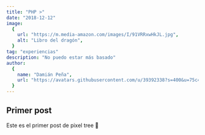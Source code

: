 ```yaml
---
title: "PHP >"
date: "2018-12-12"
image:
  {
    url: "https://m.media-amazon.com/images/I/91VRRxwHkJL.jpg",
    alt: "Libro del dragón",
  }
tag: "experiencias"
description: "No puedo estar más basado"
author:
  {
    name: "Damián Peña",
    url: "https://avatars.githubusercontent.com/u/39392338?s=400&u=75c45e7802c7f32b6faf7501343163381bd7fed6&v=4",
  }
---
```


## Primer post

Este es el primer post de pixel tree 🖖
